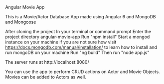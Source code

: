 Angular Movie App

This is a Movie/Actor Database App made using Angular 6 and MongoDB and Mongoose

After cloning the project
In your terminal or command prompt
Enter the project directory angular-movie-app
Run "npm install"
Start a mongod instance on your machine if you are not sure how visit https://docs.mongodb.com/manual/installation/ to learn how to install and run mongoDB on your machine
Run "ng build"
Then run "node app.js"

The server runs at http://localhost:8080/

You can use the app to perform CRUD actions on Actor and Movie Objects.
Movies can be added to Actors as well.
